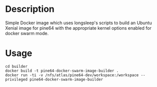 Description
===========
Simple Docker image which uses longsleep's scripts to build an Ubuntu Xenial image for pine64 with the appropriate kernel options enabled for docker swarm mode.


Usage
=====
    
    cd builder
    docker build -t pine64-docker-swarm-image-builder .
    docker run -ti -v /nfs/atlas/pine64-dev/workspace:/workspace --privileged pine64-docker-swarm-image-builder
